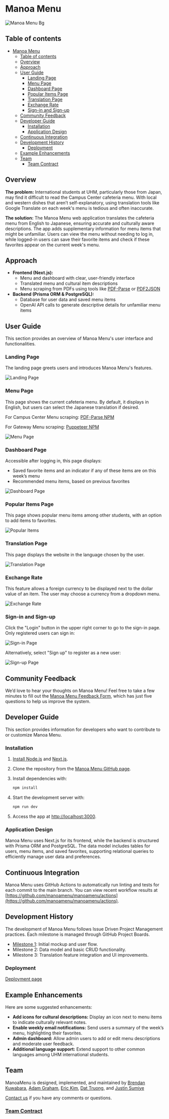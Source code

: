 # Manoa Menu

![Manoa Menu Bg](/img/manoa-menu-bg.png)


## Table of contents

- [Manoa Menu](#manoa-menu)
  - [Table of contents](#table-of-contents)
  - [Overview](#overview)
  - [Approach](#approach)
  - [User Guide](#user-guide)
    - [Landing Page](#landing-page)
    - [Menu Page](#menu-page)
    - [Dashboard Page](#dashboard-page)
    - [Popular Items Page](#popular-items-page)
    - [Translation Page](#translation-page)
    - [Exchange Rate](#exchange-rate)
    - [Sign-in and Sign-up](#sign-in-and-sign-up)
  - [Community Feedback](#community-feedback)
  - [Developer Guide](#developer-guide)
    - [Installation](#installation)
    - [Application Design](#application-design)
  - [Continuous Integration](#continuous-integration)
  - [Development History](#development-history)
    - [Deployment](#deployment)
  - [Example Enhancements](#example-enhancements)
  - [Team](#team)
    - [Team Contract](#team-contract)

## Overview

**The problem:** International students at UHM, particularly those from Japan, may find it difficult to read the Campus Center cafeteria menu. With local and western dishes that aren’t self-explanatory, using translation tools like Google Translate on each week's menu is tedious and often inaccurate.

**The solution:** The Manoa Menu web application translates the cafeteria menu from English to Japanese, ensuring accurate and culturally aware descriptions. The app adds supplementary information for menu items that might be unfamiliar. Users can view the menu without needing to log in, while logged-in users can save their favorite items and check if these favorites appear on the current week's menu.

## Approach
* **Frontend (Next.js):**
  * Menu and dashboard with clear, user-friendly interface
  * Translated menu and cultural item descriptions
  * Menu scraping from PDFs using tools like [PDF-Parse](https://www.npmjs.com/package/pdf-parse) or [PDF2JSON](https://www.npmjs.com/package/pdf2json)
* **Backend (Prisma ORM & PostgreSQL):**
  * Database for user data and saved menu items
  * OpenAI API calls to generate descriptive details for unfamiliar menu items

## User Guide

This section provides an overview of Manoa Menu's user interface and functionalities.

### Landing Page

The landing page greets users and introduces Manoa Menu's features.

![Landing Page](/img/mockups/LandingPage.png)

### Menu Page

This page shows the current cafeteria menu. By default, it displays in English, but users can select the Japanese translation if desired.

For Campus Center Menu scraping: [PDF-Parse NPM](https://www.npmjs.com/package/pdf-parse)

For Gateway Menu scraping: [Puppeteer NPM](https://www.npmjs.com/package/puppeteer)

![Menu Page](/img/M1/menu.png)

### Dashboard Page

Accessible after logging in, this page displays:
  - Saved favorite items and an indicator if any of these items are on this week’s menu
  - Recommended menu items, based on previous favorites

![Dashboard Page](img/M1/dashboard.png)

### Popular Items Page

This page shows popular menu items among other students, with an option to add items to favorites.

![Popular Items](img/M1/popular.png)

### Translation Page

This page displays the website in the language chosen by the user.

![Translation Page](img/mockups/TranslationPage.png)

### Exchange Rate

This feature allows a foreign currency to be displayed next to the dollar value of an item. The user may choose a currency from a dropdown menu.

![Exchange Rate](img/mockups/ExchangeRate.png)

### Sign-in and Sign-up

Click the "Login" button in the upper right corner to go to the sign-in page. Only registered users can sign in:

![Sign-in Page](img/M1/login.png)

Alternatively, select "Sign up" to register as a new user:

![Sign-up Page](img/M1/signup.png)

## Community Feedback

We’d love to hear your thoughts on Manoa Menu! Feel free to take a few minutes to fill out the [Manoa Menu Feedback Form](https://forms.gle/fp6cH6FRNwqR3KMP6), which has just five questions to help us improve the system.

## Developer Guide

This section provides information for developers who want to contribute to or customize Manoa Menu.

### Installation

1. [Install Node.js](https://nodejs.org/) and [Next.js](https://nextjs.org/).
2. Clone the repository from the [Manoa Menu GitHub page](https://github.com/manoamenu/manoamenu).
3. Install dependencies with:

   ```bash
   npm install
   ```

4. Start the development server with:

   ```bash
   npm run dev
   ```

5. Access the app at [http://localhost:3000](http://localhost:3000).

### Application Design

Manoa Menu uses Next.js for its frontend, while the backend is structured with Prisma ORM and PostgreSQL. The data model includes tables for users, menu items, and saved favorites, supporting relational queries to efficiently manage user data and preferences.

## Continuous Integration

Manoa Menu uses GitHub Actions to automatically run linting and tests for each commit to the main branch. You can view recent workflow results at [https://github.com/manoamenu/manoamenu/actions](https://github.com/manoamenu/manoamenu/actions).

## Development History

The development of Manoa Menu follows Issue Driven Project Management practices. Each milestone is managed through GitHub Project Boards.

* [Milestone 1](https://github.com/orgs/manoa-menu/projects/2): Initial mockup and user flow.
* Milestone 2: Data model and basic CRUD functionality.
* Milestone 3: Translation feature integration and UI improvements.

### Deployment
[Deployment page](https://manoa-menu.vercel.app/)

## Example Enhancements

Here are some suggested enhancements:

* **Add icons for cultural descriptions:** Display an icon next to menu items to indicate culturally relevant notes.
* **Enable weekly email notifications:** Send users a summary of the week’s menu, highlighting their favorites.
* **Admin dashboard:** Allow admin users to add or edit menu descriptions and moderate user feedback.
* **Additional language support:** Extend support to other common languages among UHM international students.

## Team

ManoaMenu is designed, implemented, and maintained by [Brendan Kuwabara](https://github.com/BYKuwabara), [Adam Graham](https://github.com/usradam), [Eric Kim](https://github.com/erickimtypes), [Dat Truong](https://github.com/DatTruong606), and [Justin Sumiye](https://github.com/practical-software)

[Contact us](https://forms.gle/9PpZQAKeNpWkX4NNA) if you have any comments or questions.

### [Team Contract](https://docs.google.com/document/d/1WQ-8HhZOTxxuxRtMikDlzCzVJDAc71cl1xgYNTWC_qc/edit?tab=t.0)
